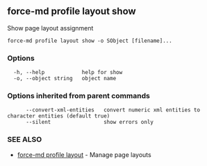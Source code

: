 ## force-md profile layout show

Show page layout assignment

```
force-md profile layout show -o SObject [filename]...
```

### Options

```
  -h, --help            help for show
  -o, --object string   object name
```

### Options inherited from parent commands

```
      --convert-xml-entities   convert numeric xml entities to character entities (default true)
      --silent                 show errors only
```

### SEE ALSO

* [force-md profile layout](force-md_profile_layout.md)	 - Manage page layouts

